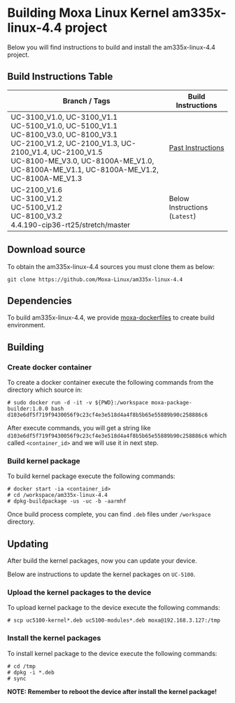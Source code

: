 # Building Moxa Linux Kernel am335x-linux-4.4 project

Below you will find instructions to build and install the am335x-linux-4.4 project.

## Build Instructions Table

| Branch / Tags | Build Instructions |
| - | - |
| UC-3100_V1.0, UC-3100_V1.1 <br> UC-5100_V1.0, UC-5100_V1.1 <br> UC-8100_V3.0, UC-8100_V3.1 <br> UC-2100_V1.2, UC-2100_V1.3, UC-2100_V1.4, UC-2100_V1.5 <br> UC-8100-ME_V3.0, UC-8100A-ME_V1.0, UC-8100A-ME_V1.1, UC-8100A-ME_V1.2, UC-8100A-ME_V1.3 | [Past Instructions](OLD_GUIDELINE.md) |
| UC-2100_V1.6 <br>UC-3100_V1.2 <br>UC-5100_V1.2 <br>UC-8100_V3.2 <br>4.4.190-cip36-rt25/stretch/master | Below Instructions (`Latest`) |

## Download source

To obtain the am335x-linux-4.4 sources you must clone them as below:

```
git clone https://github.com/Moxa-Linux/am335x-linux-4.4
```

## Dependencies

To build am335x-linux-4.4, we provide [moxa-dockerfiles](https://github.com/Moxa-Linux/moxa-dockerfiles) to create build environment.


## Building

### Create docker container

To create a docker container execute the following commands from the directory which source in:

```
# sudo docker run -d -it -v ${PWD}:/workspace moxa-package-builder:1.0.0 bash
d103e6df5f719f9430056f9c23cf4e3e518d4a4f8b5b65e55889b90c258886c6
```

After execute commands, you will get a string like `d103e6df5f719f9430056f9c23cf4e3e518d4a4f8b5b65e55889b90c258886c6` which called `<container_id>` and we will use it in next step.

### Build kernel package

To build kernel package execute the following commands:

```
# docker start -ia <container_id>
# cd /workspace/am335x-linux-4.4
# dpkg-buildpackage -us -uc -b -aarmhf
```

Once build process complete, you can find `.deb` files under `/workspace` directory.

## Updating

After build the kernel packages, now you can update your device.

Below are instructions to update the kernel packages on `UC-5100`.

### Upload the kernel packages to the device

To upload kernel package to the device execute the following commands:

```
# scp uc5100-kernel*.deb uc5100-modules*.deb moxa@192.168.3.127:/tmp
```

### Install the kernel packages

To install kernel package to the device execute the following commands:

```
# cd /tmp
# dpkg -i *.deb
# sync
```

**NOTE: Remember to reboot the device after install the kernel package!**
